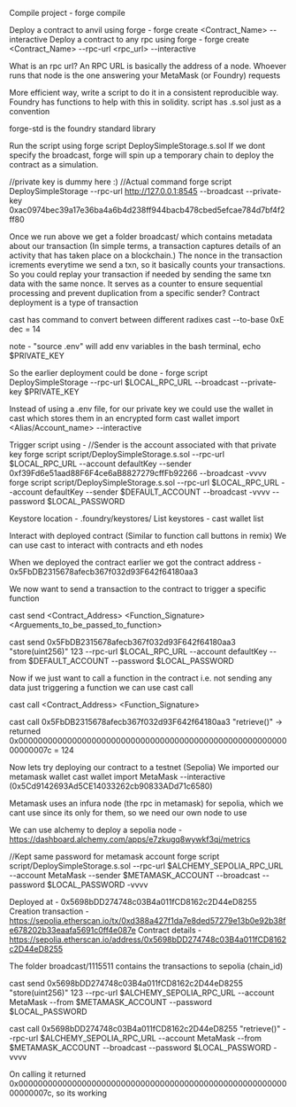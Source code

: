 Compile project - forge compile

Deploy a contract to anvil using forge - forge create <Contract_Name> --interactive
Deploy a contract to any rpc using forge - forge create <Contract_Name> --rpc-url <rpc_url> --interactive

What is an rpc url?
An RPC URL is basically the address of a node. Whoever runs that node is the one answering your MetaMask (or Foundry) requests

More efficient way, write a script to do it in a consistent reproducible way. Foundry has functions to help with this in solidity.
script has .s.sol just as a convention

forge-std is the foundry standard library

Run the script using forge script DeploySimpleStorage.s.sol
If we dont specify the broadcast, forge will spin up a temporary chain to deploy the contract as a simulation.

//private key is dummy here :)
//Actual command
forge script DeploySimpleStorage --rpc-url http://127.0.0.1:8545 --broadcast --private-key 0xac0974bec39a17e36ba4a6b4d238ff944bacb478cbed5efcae784d7bf4f2ff80


Once we run above we get a folder broadcast/ which contains metadata about our transaction (In simple terms, a transaction captures details of an activity that has taken place on a blockchain.)
The nonce in the transaction icrements everytime we send a txn, so it basically counts your transactions.
So you could replay your transaction if needed by sending the same txn data with the same nonce.
It serves as a counter to ensure sequential processing and prevent duplication from a specific sender?
Contract deployment is a type of transaction

cast has command to convert between different radixes
cast --to-base 0xE dec = 14



note - "source .env" will add env variables in the bash terminal, echo $PRIVATE_KEY

So the earlier deployment could be done - forge script DeploySimpleStorage --rpc-url $LOCAL_RPC_URL --broadcast --private-key $PRIVATE_KEY


Instead of using a .env file, for our private key we could use the wallet in cast which stores them in an encrypted form
cast wallet import <Alias/Account_name>  --interactive

Trigger script using - 
//Sender is the account associated with that private key
forge script script/DeploySimpleStorage.s.sol --rpc-url $LOCAL_RPC_URL --account defaultKey --sender 0xf39Fd6e51aad88F6F4ce6aB8827279cffFb92266 --broadcast -vvvv
forge script script/DeploySimpleStorage.s.sol --rpc-url $LOCAL_RPC_URL --account defaultKey --sender $DEFAULT_ACCOUNT --broadcast -vvvv --password $LOCAL_PASSWORD

Keystore location - .foundry/keystores/
List keystores - cast wallet list


Interact with deployed contract (Similar to function call buttons in remix)
We can use cast to interact with contracts and eth nodes

When we deployed the contract earlier we got the contract address - 0x5FbDB2315678afecb367f032d93F642f64180aa3

We now want to send a transaction to the contract to trigger a specific function

cast send <Contract_Address> <Function_Signature> <Arguements_to_be_passed_to_function>

cast send 0x5FbDB2315678afecb367f032d93F642f64180aa3 "store(uint256)" 123 --rpc-url $LOCAL_RPC_URL --account defaultKey --from $DEFAULT_ACCOUNT --password $LOCAL_PASSWORD

Now if we just want to call a function in the contract i.e. not sending any data just triggering a function we can use cast call

cast call <Contract_Address> <Function_Signature>

cast call 0x5FbDB2315678afecb367f032d93F642f64180aa3 "retrieve()" -> returned 0x000000000000000000000000000000000000000000000000000000000000007c = 124


Now lets try deploying our contract to a testnet (Sepolia)
We imported our metamask wallet cast wallet import MetaMask --interactive (0x5Cd9142693Ad5CE14033262cb90833ADd71c6580)

Metamask uses an infura node (the rpc in metamask) for sepolia, which we cant use since its only for them, so we need our own node to use

We can use alchemy to deploy a sepolia node - https://dashboard.alchemy.com/apps/e7zkugq8wywkf3qj/metrics

//Kept same password for metamask account
forge script script/DeploySimpleStorage.s.sol --rpc-url $ALCHEMY_SEPOLIA_RPC_URL --account MetaMask --sender $METAMASK_ACCOUNT --broadcast --password $LOCAL_PASSWORD -vvvv 

Deployed at - 0x5698bDD274748c03B4a011fCD8162c2D44eD8255
Creation transaction - https://sepolia.etherscan.io/tx/0xd388a427f1da7e8ded57279e13b0e92b38fe678202b33eaafa5691c0ff4e087e
Contract details - https://sepolia.etherscan.io/address/0x5698bDD274748c03B4a011fCD8162c2D44eD8255

The folder broadcast/1115511 contains the transactions to sepolia (chain_id)

cast send 0x5698bDD274748c03B4a011fCD8162c2D44eD8255 "store(uint256)" 123 --rpc-url $ALCHEMY_SEPOLIA_RPC_URL --account MetaMask --from $METAMASK_ACCOUNT --password $LOCAL_PASSWORD

cast call 0x5698bDD274748c03B4a011fCD8162c2D44eD8255 "retrieve()" --rpc-url $ALCHEMY_SEPOLIA_RPC_URL --account MetaMask --from $METAMASK_ACCOUNT --broadcast --password $LOCAL_PASSWORD -vvvv 

On calling it returned 0x000000000000000000000000000000000000000000000000000000000000007c, so its working